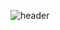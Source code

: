 ![header](https://capsule-render.vercel.app/api?type=Waving&color=gradient&height=250&section=header&text=Kimjihoon%&fontSize=60)
